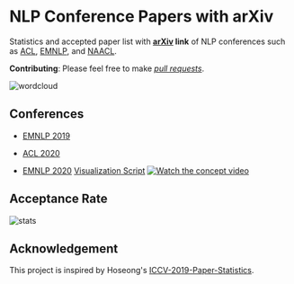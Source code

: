 # NLP Conference Papers with arXiv

Statistics and accepted paper list with **[arXiv](https://arxiv.org/) link** of NLP conferences such as [ACL](https://www.aclweb.org/anthology/venues/acl/), [EMNLP](https://www.aclweb.org/anthology/venues/emnlp/), and [NAACL](https://www.aclweb.org/anthology/venues/naacl/).

**Contributing**: Please feel free to make *[pull requests](https://github.com/roomylee/nlp-papers-with-arxiv/pulls)*.

![wordcloud](emnlp-2020/figure/wordcloud.png)

## Conferences

- [EMNLP 2019](emnlp-2019)

- [ACL 2020](acl-2020)

- [EMNLP 2020](emnlp-2020) [Visualization Script](https://github.com/blackbawx/nlp-papers-with-arxiv/blob/master/emnlp-2020/py2neo_emnlp2020.py)
[![Watch the concept video](https://img.youtube.com/vi/8H0OFJBJHgI/0.jpg)](https://youtu.be/8H0OFJBJHgI)


## Acceptance Rate

![stats](stats.png)

## Acknowledgement

This project is inspired by Hoseong's [ICCV-2019-Paper-Statistics](https://github.com/hoya012/ICCV-2019-Paper-Statistics).
